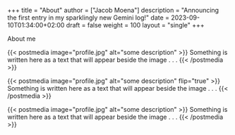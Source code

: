 +++
title = "About"
author = ["Jacob Moena"]
description = "Announcing the first entry in my sparklingly new Gemini log!"
date = 2023-09-10T01:34:00+02:00
draft = false
weight = 100
layout = "single"
+++

About me

{{< postmedia image="profile.jpg" alt="some description" >}}
Something is written here as a text that will appear beside the image . . .
{{< /postmedia >}}

{{< postmedia image="profile.jpg" alt="some description" flip="true" >}}
Something is written here as a text that will appear beside the image . . .
{{< /postmedia >}}

{{< postmedia image="profile.jpg" alt="some description" >}}
Something is written here as a text that will appear beside the image . . .
{{< /postmedia >}}

